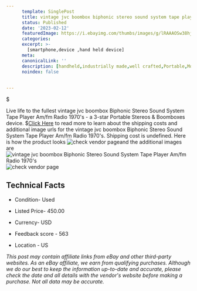 ```yaml
---
      template: SinglePost
      title: vintage jvc boombox biphonic stereo sound system tape player am fm radio 1970 s
      status: Published
      date: '2023-02-12'
      featuredImage: https://i.ebayimg.com/thumbs/images/g/lRAAAOSw38hjiM00/s-l225.jpg
      categories: 
      excerpt: >-
        [smartphone,device ,hand held device]
      meta:
      canonicalLink: ''
      description: [handheld,industrially made,well crafted,Portable,Mobile,Compact,Convenient,Lightweight,Maneuverable,Man-portable,Miniature,Carriable,Hand-held,Light,Holdable,Transportable,Mobile device,Pocket-sized,On-the-go,Wireless,Cordless,Compact size,Convenient size, smartphone,device ,hand held device]
      noindex: false
      
        
---
```

$

Live life to the fullest vintage jvc boombox Biphonic Stereo Sound System Tape Player Am/fm Radio 1970's - a 3-star Portable Stereos & Boomboxes device.
$[Click Here](https://www.ebay.com/itm/115623733436?hash=item1aebb628bc%3Ag%3AlRAAAOSw38hjiM00&mkevt=1&mkcid=1&mkrid=711-53200-19255-0&campid=%253CePNCampaignId%253E&customid=%253CreferenceId%253E&toolid=10049) to read more to learn about the shipping costs and additional image urls for the vintage jvc boombox Biphonic Stereo Sound System Tape Player Am/fm Radio 1970's. Shipping cost is undefined. Here is how the product looks ![check vendor page](https://i.ebayimg.com/thumbs/images/g/lRAAAOSw38hjiM00/s-l225.jpg)and the additional images are![vintage jvc boombox Biphonic Stereo Sound System Tape Player Am/fm Radio 1970's](https://i.ebayimg.com/images/g/lRAAAOSw38hjiM00/s-l1600.jpg)![check vendor page](https://origin-galleryplus.ebayimg.com/ws/web/115623733436_2_0_1/225x225.jpg,https://origin-galleryplus.ebayimg.com/ws/web/115623733436_3_0_1/225x225.jpg,https://origin-galleryplus.ebayimg.com/ws/web/115623733436_4_0_1/225x225.jpg,https://origin-galleryplus.ebayimg.com/ws/web/115623733436_5_0_1/225x225.jpg,https://origin-galleryplus.ebayimg.com/ws/web/115623733436_6_0_1/225x225.jpg,https://origin-galleryplus.ebayimg.com/ws/web/115623733436_7_0_1/225x225.jpg,https://origin-galleryplus.ebayimg.com/ws/web/115623733436_8_0_1/225x225.jpg,https://origin-galleryplus.ebayimg.com/ws/web/115623733436_9_0_1/225x225.jpg,https://origin-galleryplus.ebayimg.com/ws/web/115623733436_10_0_1/225x225.jpg,https://origin-galleryplus.ebayimg.com/ws/web/115623733436_11_0_1/225x225.jpg,https://origin-galleryplus.ebayimg.com/ws/web/115623733436_12_0_1/225x225.jpg,https://origin-galleryplus.ebayimg.com/ws/web/115623733436_13_0_1/225x225.jpg,https://origin-galleryplus.ebayimg.com/ws/web/115623733436_14_0_1/225x225.jpg,https://origin-galleryplus.ebayimg.com/ws/web/115623733436_15_0_1/225x225.jpg)



 ## Technical Facts 



     
      

 - Condition- Used 


      

 - Listed Price- 450.00 


      

 - Currency- USD 


      

 - Feedback score - 563 


      

 - Location - US 


      
      

 *_This post may contain affiliate links from eBay and other third-party websites. As an eBay affiliate, we earn from qualifying purchases. Although we do our best to keep the information up-to-date and accurate, please check the date and all details with the vendor's website before making a purchase. Not all data may be accurate._*






